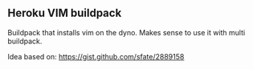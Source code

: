 Heroku VIM buildpack
--------------------

Buildpack that installs vim on the dyno. Makes sense to use it with multi buildpack.

Idea based on: https://gist.github.com/sfate/2889158
